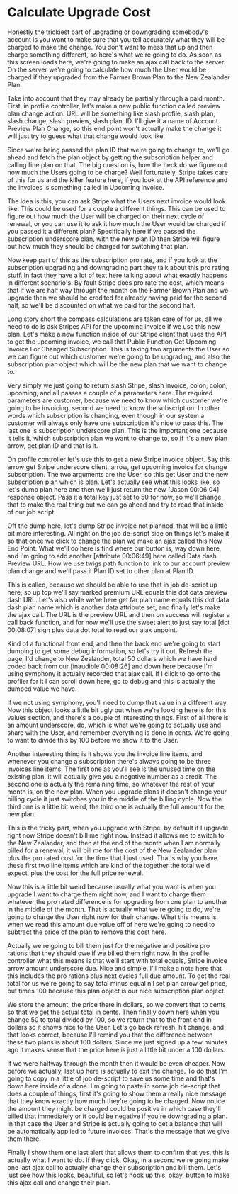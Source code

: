 # Calculate Upgrade Cost

Honestly the trickiest part of upgrading or downgrading somebody's account is you want to make sure that you tell accurately what they will be charged to make the change. You don't want to mess that up and then charge something different, so here's what we're going to do. As soon as this screen loads here, we're going to make an ajax call back to the server. On the server we're going to calculate how much the User would be charged if they upgraded from the Farmer Brown Plan to the New Zealander Plan.

Take into account that they may already be partially through a paid month. First, in profile controller, let's make a new public function called preview plan change action. URL will be something like slash profile, slash plan, slash change, slash preview, slash plan, ID. I'll give it a name of Account Preview Plan Change, so this end point won't actually make the change it will just try to guess what that change would look like.

Since we're being passed the plan ID that we're going to change to, we'll go ahead and fetch the plan object by getting the subscription helper and calling fine plan on that. The big question is, how the heck do we figure out how much the Users going to be charge? Well fortunately, Stripe takes care of this for us and the killer feature here, if you look at the API reference and the invoices is something called In Upcoming Invoice.

The idea is this, you can ask Stripe what the Users next invoice would look like. This could be used for a couple a different things. This can be used to figure out how much the User will be charged on their next cycle of renewal, or you can use it to ask it how much the User would be charged if you passed it a different plan? Specifically here if we passed the subscription underscore plan, with the new plan ID then Stripe will figure out how much they should be charged for switching that plan.

Now keep part of this as the subscription pro rate, and if you look at the subscription upgrading and downgrading part they talk about this pro rating stuff. In fact they have a lot of text here talking about what exactly happens in different scenario's. By fault Stripe does pro rate the cost, which means that if we are half way through the month on the Farmer Brown Plan and we upgrade then we should be credited for already having paid for the second half, so we'll be discounted on what we paid for the second half.

Long story short the compass calculations are taken care of for us, all we need to do is ask Stripes API for the upcoming invoice if we use this new plan. Let's make a new function inside of our Stripe client that uses the API to get the upcoming invoice, we call that Public Function Get Upcoming Invoice For Changed Subscription. This is taking two arguments the User so we can figure out which customer we're going to be upgrading, and also the subscription plan object which will be the new plan that we want to change to.

Very simply we just going to return slash Stripe, slash invoice, colon, colon, upcoming, and all passes a couple of a parameters here. The required parameters are customer, because we need to know which customer we're going to be invoicing, second we need to know the subscription. In other words which subscription is changing, even though in our system a customer will always only have one subscription it's nice to pass this. The last one is subscription underscore plan. This is the important one because it tells it, which subscription plan we want to change to, so if it's a new plan arrow, get plan ID and that is it.

On profile controller let's use this to get a new Stripe invoice object. Say this arrow get Stripe underscore client, arrow, get upcoming invoice for change subscription. The two arguments are the User, so this get User and the new subscription plan which is plan. Let's actually see what this looks like, so let's dump plan here and then we'll just return the new [Jason 00:06:04] response object. Pass it a total key just set to 50 for now, so we'll change that to make the real thing but we can go ahead and try to read that inside of our job script.

Off the dump here, let's dump Stripe invoice not planned, that will be a little bit more interesting. All right on the job de-script side on things let's make it so that once we click to change the plan we make an ajax called this New End Point. What we'll do here is find where our button is, way down here, and I'm going to add another [attribute 00:06:49] here called Data dash Preview URL. How we use twigs path function to link to our account preview plan change and we'll pass it Plan ID set to other plan at Plan ID.

This is called, because we should be able to use that in job de-script up here, so up top we'll say marked premium URL equals this dot data preview dash URL. Let's also while we're here get far plan name equals this dot data dash plan name which is another data attribute set, and finally let's make the ajax call. The URL is the preview URL and then on success will register a call back function, and for now we'll use the sweet alert to just say total [dot 00:08:07] sign plus data dot total to read our ajax unpoint.

Kind of a functional front end, and then the back end we're going to start dumping to get some debug information, so let's try it out. Refresh the page, I'd change to New Zealander, total 50 dollars which we have hard coded back from our [inaudible 00:08:26] and down here because I'm using symphony it actually recorded that ajax call. If I click to go onto the profiler for it I can scroll down here, go to debug and this is actually the dumped value we have.

If we not using symphony, you'll need to dump that value in a different way. Now this object looks a little bit ugly but when we're looking here is for this values section, and there's a couple of interesting things. First of all there is an amount underscore, do, which is what we're going to actually use and share with the User, and remember everything is done in cents. We're going to want to divide this by 100 before we show it to the User.

Another interesting thing is it shows you the invoice line items, and whenever you change a subscription there's always going to be three invoices line items. The first one as you'll see is the unused time on the existing plan, it will actually give you a negative number as a credit. The second one is actually the remaining time, so whatever the rest of your month is, on the new plan. When you upgrade plans it doesn't change your billing cycle it just switches you in the middle of the billing cycle. Now the third one is a little bit weird, the third one is actually the full amount for the new plan.

This is the tricky part, when you upgrade with Stripe, by default if I upgrade right now Stripe doesn't bill me right now. Instead it allows me to switch to the New Zealander, and then at the end of the month when I am normally billed for a renewal, it will bill me for the cost of the New Zealander plan plus the pro rated cost for the time that I just used. That's why you have these first two line items which are kind of the together the total we'd expect, plus the cost for the full price renewal.

Now this is a little bit weird because usually what you want is when you upgrade I want to charge them right now, and I want to charge them whatever the pro rated difference is for upgrading from one plan to another in the middle of the month. That is actually what we're going to do, we're going to charge the User right now for their change. What this means is when we read this amount due value off of here we're going to need to subtract the price of the plan to remove this cost here.

Actually we're going to bill them just for the negative and positive pro rations that they should owe if we billed them right now. In the profile controller what this means is that we'll start with total equals, Stripe invoice arrow amount underscore due. Nice and simple. I'll make a note here that this includes the pro rations plus next cycles full due amount. To get the real total for us we're going to say total minus equal nil set plan arrow get price, but times 100 because this plan object is our nice subscription plan object.

We store the amount, the price there in dollars, so we convert that to cents so that we get the actual total in cents. Then finally down here when you change 50 to total divided by 100, so we return that to the front end in dollars so it shows nice to the User. Let's go back refresh, hit change, and that looks correct, because I'll remind you that the difference between these two plans is about 100 dollars. Since we just signed up a few minutes ago it makes sense that the price here is just a little bit under a 100 dollars.

If we were halfway through the month then it would be even cheaper. Now before we actually, last up here is actually to exit the change. To do that I'm going to copy in a little of job de-script to save us some time and that's down here inside of a done. I'm going to paste in some job de-script that does a couple of things, first it's going to show them a really nice message that they know exactly how much they're going to be charged. Now notice the amount they might be charged could be positive in which case they'll billed that immediately or it could be negative if you're downgrading a plan. In that case the User and Stripe is actually going to get a balance that will be automatically applied to future invoices. That's the message that we give them there.

Finally I show them one last alert that allows them to confirm that yes, this is actually what I want to do. If they click, Okay, in a second we're going make one last ajax call to actually change their subscription and bill them. Let's just see how this looks, beautiful, so let's hook up this, okay, button to make this ajax call and change their plan.
